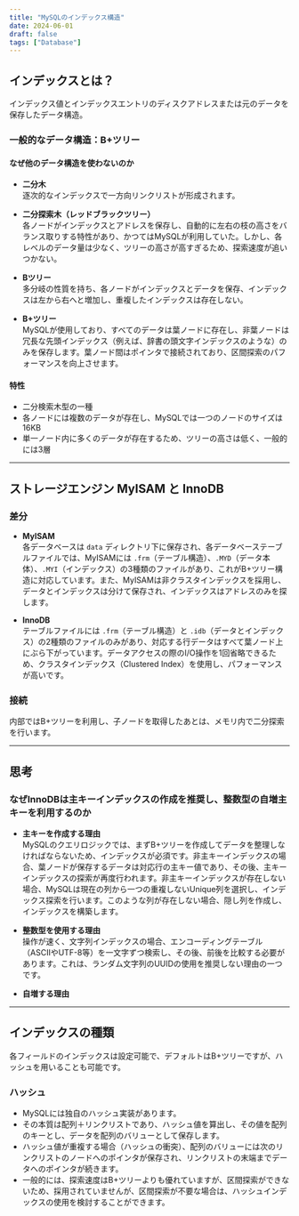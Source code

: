 ```yaml
---
title: "MySQLのインデックス構造"
date: 2024-06-01
draft: false
tags: ["Database"]
---
```


## インデックスとは？

インデックス値とインデックスエントリのディスクアドレスまたは元のデータを保存したデータ構造。

### 一般的なデータ構造：B+ツリー

#### なぜ他のデータ構造を使わないのか

- **二分木**  
  逐次的なインデックスで一方向リンクリストが形成されます。

- **二分探索木（レッドブラックツリー）**  
  各ノードがインデックスとアドレスを保存し、自動的に左右の枝の高さをバランス取りする特性があり、かつてはMySQLが利用していた。しかし、各レベルのデータ量は少なく、ツリーの高さが高すぎるため、探索速度が追いつかない。

- **Bツリー**  
  多分岐の性質を持ち、各ノードがインデックスとデータを保存、インデックスは左から右へと増加し、重複したインデックスは存在しない。

- **B+ツリー**  
  MySQLが使用しており、すべてのデータは葉ノードに存在し、非葉ノードは冗長な先頭インデックス（例えば、辞書の頭文字インデックスのような）のみを保存します。葉ノード間はポインタで接続されており、区間探索のパフォーマンスを向上させます。

#### 特性

- 二分検索木型の一種
- 各ノードには複数のデータが存在し、MySQLでは一つのノードのサイズは16KB
- 単一ノード内に多くのデータが存在するため、ツリーの高さは低く、一般的には3層

---

## ストレージエンジン MyISAM と InnoDB

### 差分

- **MyISAM**  
  各データベースは `data` ディレクトリ下に保存され、各データベーステーブルファイルでは、MyISAMには `.frm`（テーブル構造）、`.MYD`（データ本体）、`.MYI`（インデックス）の3種類のファイルがあり、これがB+ツリー構造に対応しています。また、MyISAMは非クラスタインデックスを採用し、データとインデックスは分けて保存され、インデックスはアドレスのみを探します。

- **InnoDB**  
  テーブルファイルには `.frm`（テーブル構造）と `.idb`（データとインデックス）の2種類のファイルのみがあり、対応する行データはすべて葉ノード上にぶら下がっています。データアクセスの際のI/O操作を1回省略できるため、クラスタインデックス（Clustered Index）を使用し、パフォーマンスが高いです。

### 接続

内部ではB+ツリーを利用し、子ノードを取得したあとは、メモリ内で二分探索を行います。

---

## 思考

### なぜInnoDBは主キーインデックスの作成を推奨し、整数型の自増主キーを利用するのか

- **主キーを作成する理由**  
  MySQLのクエリロジックでは、まずB+ツリーを作成してデータを整理しなければならないため、インデックスが必須です。非主キーインデックスの場合、葉ノードが保存するデータは対応行の主キー値であり、その後、主キーインデックスの探索が再度行われます。非主キーインデックスが存在しない場合、MySQLは現在の列から一つの重複しないUnique列を選択し、インデックス探索を行います。このような列が存在しない場合、隠し列を作成し、インデックスを構築します。

- **整数型を使用する理由**  
  操作が速く、文字列インデックスの場合、エンコーディングテーブル（ASCIIやUTF-8等）を一文字ずつ検索し、その後、前後を比較する必要があります。これは、ランダム文字列のUUIDの使用を推奨しない理由の一つです。

- **自増する理由**  

---

## インデックスの種類

各フィールドのインデックスは設定可能で、デフォルトはB+ツリーですが、ハッシュを用いることも可能です。

### ハッシュ

- MySQLには独自のハッシュ実装があります。
- その本質は配列＋リンクリストであり、ハッシュ値を算出し、その値を配列のキーとし、データを配列のバリューとして保存します。
- ハッシュ値が重複する場合（ハッシュの衝突）、配列のバリューには次のリンクリストのノードへのポインタが保存され、リンクリストの末端までデータへのポインタが続きます。
- 一般的には、探索速度はB+ツリーよりも優れていますが、区間探索ができないため、採用されていませんが、区間探索が不要な場合は、ハッシュインデックスの使用を検討することができます。